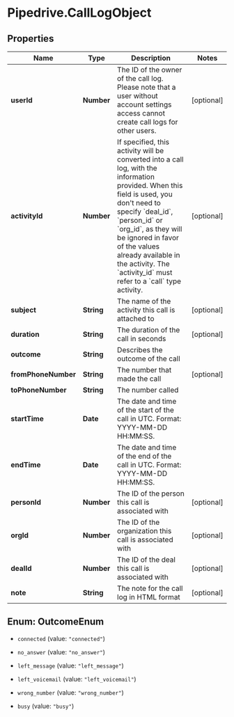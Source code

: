 # Pipedrive.CallLogObject

## Properties

Name | Type | Description | Notes
------------ | ------------- | ------------- | -------------
**userId** | **Number** | The ID of the owner of the call log. Please note that a user without account settings access cannot create call logs for other users. | [optional] 
**activityId** | **Number** | If specified, this activity will be converted into a call log, with the information provided. When this field is used, you don&#39;t need to specify &#x60;deal_id&#x60;, &#x60;person_id&#x60; or &#x60;org_id&#x60;, as they will be ignored in favor of the values already available in the activity. The &#x60;activity_id&#x60; must refer to a &#x60;call&#x60; type activity. | [optional] 
**subject** | **String** | The name of the activity this call is attached to | [optional] 
**duration** | **String** | The duration of the call in seconds | [optional] 
**outcome** | **String** | Describes the outcome of the call | 
**fromPhoneNumber** | **String** | The number that made the call | [optional] 
**toPhoneNumber** | **String** | The number called | 
**startTime** | **Date** | The date and time of the start of the call in UTC. Format: YYYY-MM-DD HH:MM:SS. | 
**endTime** | **Date** | The date and time of the end of the call in UTC. Format: YYYY-MM-DD HH:MM:SS. | 
**personId** | **Number** | The ID of the person this call is associated with | [optional] 
**orgId** | **Number** | The ID of the organization this call is associated with | [optional] 
**dealId** | **Number** | The ID of the deal this call is associated with | [optional] 
**note** | **String** | The note for the call log in HTML format | [optional] 



## Enum: OutcomeEnum


* `connected` (value: `"connected"`)

* `no_answer` (value: `"no_answer"`)

* `left_message` (value: `"left_message"`)

* `left_voicemail` (value: `"left_voicemail"`)

* `wrong_number` (value: `"wrong_number"`)

* `busy` (value: `"busy"`)




